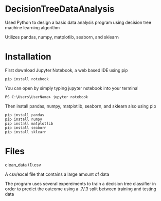 # DecisionTreeDataAnalysis
Used Python to design a basic data analysis program using decision tree machine learning algorithm

Utilizes pandas, numpy, matplotlib, seaborn, and sklearn

# Installation
First download Jupyter Notebook, a web based IDE using pip
```
pip install notebook

```
You can open by simply typing jupyter notebook into your terminal

```
PS C:\Users\UserName> jupyter notebook

```
Then install pandas, numpy, matplotlib, seaborn, and sklearn also using pip

```
pip install pandas
pip install numpy
pip install matplotlib
pip install seaborn
pip install sklearn

```
# Files
clean_data (1).csv

A csv/excel file that contains a large amount of data

The program uses several expereiments to train a decision tree classifier in order to predict the outcome using a .7/.3 split between training and testing data

